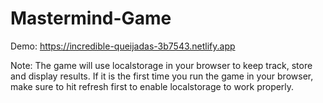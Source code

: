 # Mastermind-Game
Demo: https://incredible-queijadas-3b7543.netlify.app 

Note: The game will use localstorage in your browser to keep track, store and display results. If it is the first time you run the game in your browser, make sure to hit refresh first to enable localstorage to work properly.

